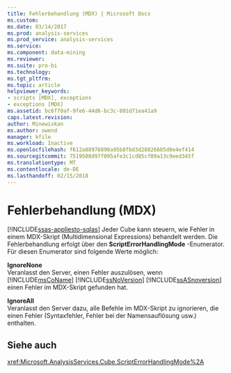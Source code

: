 ```yaml
---
title: Fehlerbehandlung (MDX) | Microsoft Docs
ms.custom: 
ms.date: 03/14/2017
ms.prod: analysis-services
ms.prod_service: analysis-services
ms.service: 
ms.component: data-mining
ms.reviewer: 
ms.suite: pro-bi
ms.technology: 
ms.tgt_pltfrm: 
ms.topic: article
helpviewer_keywords:
- scripts [MDX], exceptions
- exceptions [MDX]
ms.assetid: bc6ff0af-9fe6-44d6-bc3c-801d71ea41a9
caps.latest.revision: 
author: Minewiskan
ms.author: owend
manager: kfile
ms.workload: Inactive
ms.openlocfilehash: f612a88976890a95b8fbd3d28826685d0e4ef414
ms.sourcegitcommit: 7519508d97f095afe3c1cd85cf09a13c9eed345f
ms.translationtype: MT
ms.contentlocale: de-DE
ms.lasthandoff: 02/15/2018
---
```

# <a name="error-handling-mdx"></a>Fehlerbehandlung (MDX)
[!INCLUDE[ssas-appliesto-sqlas](../../../includes/ssas-appliesto-sqlas.md)]
Jeder Cube kann steuern, wie Fehler in einem MDX-Skript (Multidimensional Expressions) behandelt werden. Die Fehlerbehandlung erfolgt über den **ScriptErrorHandlingMode** -Enumerator. Für diesen Enumerator sind folgende Werte möglich:  
  
 **IgnoreNone**  
 Veranlasst den Server, einen Fehler auszulösen, wenn [!INCLUDE[msCoName](../../../includes/msconame-md.md)] [!INCLUDE[ssNoVersion](../../../includes/ssnoversion-md.md)] [!INCLUDE[ssASnoversion](../../../includes/ssasnoversion-md.md)] einen Fehler im MDX-Skript gefunden hat.  
  
 **IgnoreAll**  
 Veranlasst den Server dazu, alle Befehle im MDX-Skript zu ignorieren, die einen Fehler (Syntaxfehler, Fehler bei der Namensauflösung usw.) enthalten.  
  
## <a name="see-also"></a>Siehe auch  
 <xref:Microsoft.AnalysisServices.Cube.ScriptErrorHandlingMode%2A>  
  
  

